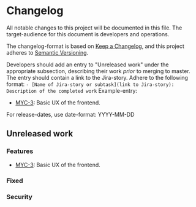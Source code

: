 # Changelog

All notable changes to this project will be documented in this file. The target-audience for this document is developers and operations.

The changelog-format is based on [Keep a Changelog](https://keepachangelog.com/en/1.0.0/), and this project adheres to [Semantic Versioning](https://semver.org/spec/v2.0.0.html).

Developers should add an entry to "Unreleased work" under the appropriate subsection, describing their work _prior_ to merging to master. The entry should contain a link to the Jira-story.
Adhere to the following format:
`- [Name of Jira-story or subtask](link to Jira-story): Description of the completed work`
Example-entry:

- [MYC-3](https://sunepoulsen.atlassian.net/browse/MYC-3): Basic UX of the frontend.

For release-dates, use date-format: YYYY-MM-DD

## Unreleased work
### Features
- [MYC-3](https://sunepoulsen.atlassian.net/browse/MYC-3): Basic UX of the frontend.

### Fixed

### Security
